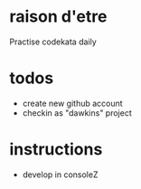 # raison d'etre

Practise codekata daily

# todos

- create new github account
- checkin as "dawkins" project

# instructions

- develop in consoleZ

